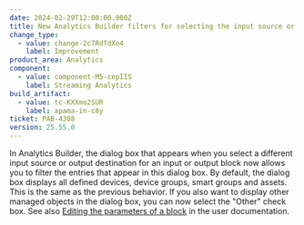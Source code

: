 ```yaml
---
date: 2024-02-29T12:00:00.000Z
title: New Analytics Builder filters for selecting the input source or output destination
change_type:
  - value: change-2c7RdTdXo4
    label: Improvement
product_area: Analytics
component:
  - value: component-M5-cepIIS
    label: Streaming Analytics
build_artifact:
  - value: tc-KXXmo2SUR
    label: apama-in-c8y
ticket: PAB-4308
version: 25.55.0
---
```

In Analytics Builder, the dialog box that appears when you select a different input source or output destination for an input or output block now allows you to filter the entries that appear in this dialog box. By default, the dialog box displays all defined devices, device groups, smart groups and assets. This is the same as the previous behavior. If you also want to display other managed objects in the dialog box, you can now select the "Other" check box.
See also [Editing the parameters of a block](https://cumulocity.com/docs/streaming-analytics/analytics-builder/#editing-the-parameters-of-a-block) in the user documentation.
